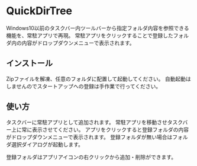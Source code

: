 ﻿# QuickDirTree

Windows10以前のタスクバー内ツールバーから指定フォルダ内容を参照できる機能を、常駐アプリで再現。
常駐アプリをクリックすることで登録したフォルダ内の内容がドロップダウンメニューで表示されます。

## インストール

Zipファイルを解凍、任意のフォルダに配置して起動してください。
自動起動はしませんのでスタートアップへの登録は手作業で行ってください。

## 使い方

タスクバーに常駐アプリとして追加されます。
常駐アプリを移動させタスクバー上に常に表示させてください。
アプリをクリックすると登録フォルダの内容がドロップダウンメニューで表示されます。
登録フォルダが無い場合はフォルダ選択ダイアログが起動します。

登録フォルダはアプリアイコンの右クリックから追加・削除ができます。
